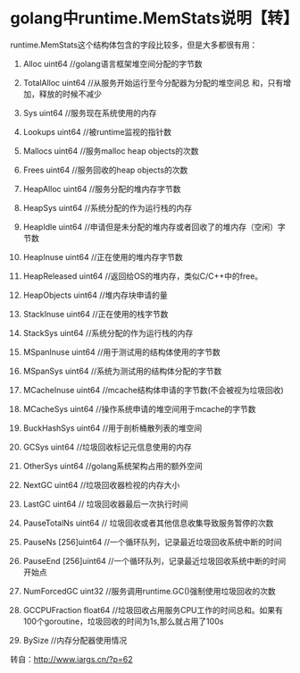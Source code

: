 # golang中runtime.MemStats说明【转】

runtime.MemStats这个结构体包含的字段比较多，但是大多都很有用：

1. Alloc uint64 //golang语言框架堆空间分配的字节数

2. TotalAlloc uint64 //从服务开始运行至今分配器为分配的堆空间总 和，只有增加，释放的时候不减少

3. Sys uint64 //服务现在系统使用的内存

4. Lookups uint64 //被runtime监视的指针数

5. Mallocs uint64 //服务malloc heap objects的次数

6. Frees uint64 //服务回收的heap objects的次数

7. HeapAlloc uint64 //服务分配的堆内存字节数

8. HeapSys uint64 //系统分配的作为运行栈的内存

9. HeapIdle uint64 //申请但是未分配的堆内存或者回收了的堆内存（空闲）字节数

10. HeapInuse uint64 //正在使用的堆内存字节数

10. HeapReleased uint64 //返回给OS的堆内存，类似C/C++中的free。

11. HeapObjects uint64 //堆内存块申请的量

12. StackInuse uint64 //正在使用的栈字节数

13. StackSys uint64 //系统分配的作为运行栈的内存

14. MSpanInuse uint64 //用于测试用的结构体使用的字节数

15. MSpanSys uint64 //系统为测试用的结构体分配的字节数

16. MCacheInuse uint64 //mcache结构体申请的字节数(不会被视为垃圾回收)

17. MCacheSys uint64 //操作系统申请的堆空间用于mcache的字节数

18. BuckHashSys uint64 //用于剖析桶散列表的堆空间

19. GCSys uint64 //垃圾回收标记元信息使用的内存

20. OtherSys uint64 //golang系统架构占用的额外空间

21. NextGC uint64 //垃圾回收器检视的内存大小

22. LastGC uint64 // 垃圾回收器最后一次执行时间

23. PauseTotalNs uint64 // 垃圾回收或者其他信息收集导致服务暂停的次数

24. PauseNs [256]uint64 //一个循环队列，记录最近垃圾回收系统中断的时间

25. PauseEnd [256]uint64 //一个循环队列，记录最近垃圾回收系统中断的时间开始点

26. NumForcedGC uint32 //服务调用runtime.GC()强制使用垃圾回收的次数

27. GCCPUFraction float64 //垃圾回收占用服务CPU工作的时间总和。如果有100个goroutine，垃圾回收的时间为1s,那么就占用了100s

28. BySize //内存分配器使用情况

转自：http://www.iargs.cn/?p=62